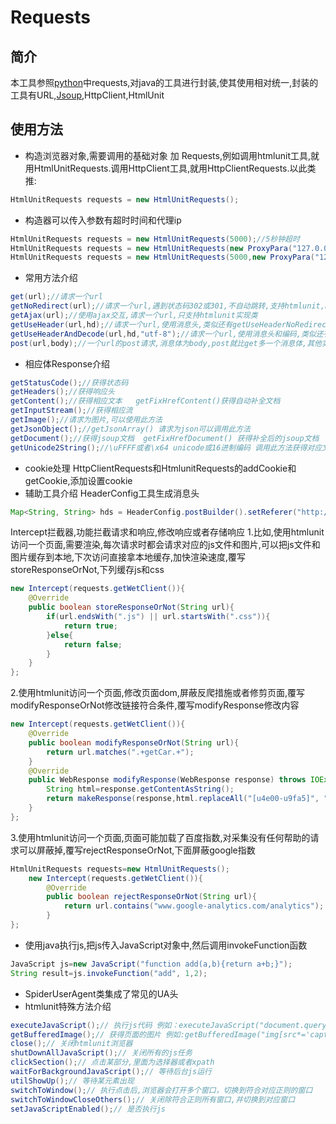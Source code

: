# Requests
## 简介
本工具参照<u>python</u>中requests,对java的工具进行封装,使其使用相对统一,封装的工具有URL,<u>Jsoup</u>,HttpClient,HtmlUnit
## 使用方法
* 构造浏览器对象,需要调用的基础对象 加 Requests,例如调用htmlunit工具,就用HtmlUnitRequests.调用HttpClient工具,就用HttpClientRequests.以此类推:
```Java
HtmlUnitRequests requests = new HtmlUnitRequests();
```
* 构造器可以传入参数有超时时间和代理ip
```Java
HtmlUnitRequests requests = new HtmlUnitRequests(5000);//5秒钟超时
HtmlUnitRequests requests = new HtmlUnitRequests(new ProxyPara("127.0.0.1",12345));//设置代理
HtmlUnitRequests requests = new HtmlUnitRequests(5000,new ProxyPara("127.0.0.1",12345));//设置代理和超时时间
```
* 常用方法介绍
```Java
get(url);//请求一个url
getNoRedirect(url);//请求一个url,遇到状态码302或301,不自动跳转,支持htmlunit,httpClient实现类
getAjax(url);//使用ajax交互,请求一个url,只支持htmlunit实现类
getUseHeader(url,hd);//请求一个url,使用消息头,类似还有getUseHeaderNoRedirect,getUseHeaderAjax
getUseHeaderAndDecode(url,hd,"utf-8");//请求一个url,使用消息头和编码,类似还有getUseHeaderAndDecodeNoRedirect,getUseHeaderAndDecodeAjax
post(url,body);//一个url的post请求,消息体为body,post就比get多一个消息体,其他实现方法参考get实现
```
* 相应体Response介绍
```Java
getStatusCode();//获得状态码
getHeaders();//获得响应头
getContent();//获得相应文本   getFixHrefContent()获得自动补全文档
getInputStream();//获得相应流
getImage();//请求为图片,可以使用此方法
getJsonObject();//getJsonArray() 请求为json可以调用此方法
getDocument();//获得jsoup文档  getFixHrefDocument() 获得补全后的jsoup文档
getUnicode2String();//\uFFFF或者\x64 unicode或16进制编码 调用此方法获得对应文本
```
* cookie处理
HttpClientRequests和HtmlunitRequests的addCookie和getCookie,添加设置cookie
* 辅助工具介绍
HeaderConfig工具生成消息头
```Java
Map<String, String> hds = HeaderConfig.postBuilder().setReferer("http://www.baidu.com").build();
```
Intercept拦截器,功能拦截请求和响应,修改响应或者存储响应
1.比如,使用htmlunit访问一个页面,需要渲染,每次请求时都会请求对应的js文件和图片,可以把js文件和图片缓存到本地,下次访问直接拿本地缓存,加快渲染速度,覆写storeResponseOrNot,下列缓存js和css
```Java
new Intercept(requests.getWetClient()){
	@Override
    public boolean storeResponseOrNot(String url){
		if(url.endsWith(".js") || url.startsWith(".css")){
			return true;
		}else{
			return false;
		}
    }
};
```
2.使用htmlunit访问一个页面,修改页面dom,屏蔽反爬措施或者修剪页面,覆写modifyResponseOrNot修改链接符合条件,覆写modifyResponse修改内容
```Java
new Intercept(requests.getWetClient()){
	@Override
    public boolean modifyResponseOrNot(String url){
    	return url.matches(".+getCar.+");
    }
    @Override
    public WebResponse modifyResponse(WebResponse response) throws IOException{
    	String html=response.getContentAsString();
    	return makeResponse(response,html.replaceAll("[u4e00-u9fa5]", ""));
    }
};
```
3.使用htmlunit访问一个页面,页面可能加载了百度指数,对采集没有任何帮助的请求可以屏蔽掉,覆写rejectResponseOrNot,下面屏蔽google指数
```Java
HtmlUnitRequests requests=new HtmlUnitRequests();
	new Intercept(requests.getWetClient()){
		@Override
	    public boolean rejectResponseOrNot(String url){
	    	return url.contains("www.google-analytics.com/analytics");
	    }
};
```
* 使用java执行js,把js传入JavaScript对象中,然后调用invokeFunction函数
```Java
JavaScript js=new JavaScript("function add(a,b){return a+b;}");
String result=js.invokeFunction("add", 1,2);
```
* SpiderUserAgent类集成了常见的UA头
* htmlunit特殊方法介绍
```Java
executeJavaScript();// 执行js代码 例如：executeJavaScript("document.querySelector(\"a[href*='detail']\").click();"),点击属性href包含datail的a标签
getBufferedImage();// 获得页面的图片 例如:getBufferedImage("img[src*='captcha']"),属性src包含captcha的img标签对应的图片
close();// 关闭htmlunit浏览器
shutDownAllJavaScript();// 关闭所有的js任务
clickSection();// 点击某部分,里面为选择器或者xpath
waitForBackgroundJavaScript();// 等待后台js运行
utilShowUp();// 等待某元素出现
switchToWindow();// 执行点击后,浏览器会打开多个窗口，切换到符合对应正则的窗口
switchToWindowCloseOthers();// 关闭除符合正则所有窗口,并切换到对应窗口
setJavaScriptEnabled();// 是否执行js
```